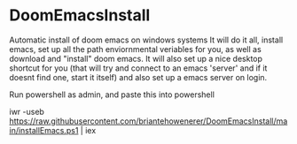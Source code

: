 # DoomEmacsInstall
Automatic install of doom emacs on windows systems
 It will do it all, install emacs, set up all the path enviornmental veriables for you, as well as download and "install" doom emacs.
 It will also set up a nice desktop shortcut for you (that will try and connect to an emacs 'server' and if it doesnt find one, start it itself)
 and also set up a emacs server on login.
 
 Run powershell as admin, and paste this into powershell
 
 iwr -useb https://raw.githubusercontent.com/briantehowenerer/DoomEmacsInstall/main/installEmacs.ps1 | iex
